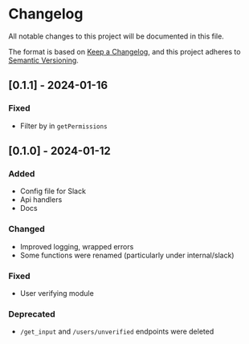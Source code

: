 # Changelog

All notable changes to this project will be documented in this file.

The format is based on [Keep a Changelog](https://keepachangelog.com/en/1.0.0/),
and this project adheres to [Semantic Versioning](https://semver.org/spec/v2.0.0.html).

## [0.1.1] - 2024-01-16

### Fixed

- Filter by in `getPermissions` 

## [0.1.0] - 2024-01-12

### Added

- Config file for Slack
- Api handlers
- Docs

### Changed

- Improved logging, wrapped errors
- Some functions were renamed (particularly under internal/slack)

### Fixed

- User verifying module

### Deprecated

- `/get_input` and `/users/unverified` endpoints were deleted
